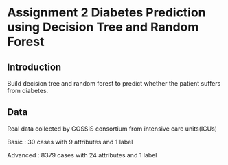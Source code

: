 # Assignment 2 Diabetes Prediction using Decision Tree and Random Forest

## Introduction

Build decision tree and random forest to predict whether the patient suffers from diabetes.

## Data

Real data collected by GOSSIS consortium from intensive care units(ICUs)

Basic : 30 cases with 9 attributes and 1 label

Advanced : 8379 cases with 24 attributes and 1 label

